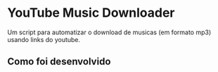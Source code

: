 # YouTube Music Downloader

Um script para automatizar o download de musicas (em formato mp3) usando links do youtube.

## Como foi desenvolvido

